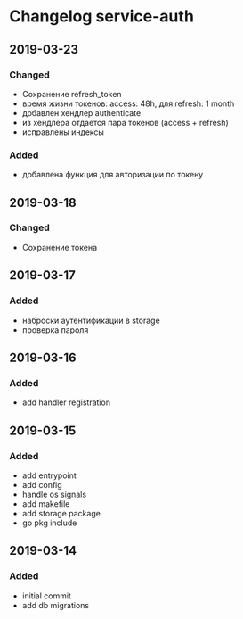 # Changelog service-auth

## 2019-03-23
### Changed
  - Сохранение refresh_token
  - время жизни токенов: access: 48h, для refresh: 1 month
  - добавлен хендлер authenticate
  - из хендлера отдается пара токенов (access + refresh)
  - исправлены индексы
### Added
  - добавлена функция для авторизации по токену

## 2019-03-18
### Changed
  - Сохранение токена

## 2019-03-17
### Added
  - наброски аутентификации в storage
  - проверка пароля

## 2019-03-16
### Added
  - add handler registration

## 2019-03-15
### Added
  - add entrypoint
  - add config
  - handle os signals
  - add makefile
  - add storage package
  - go pkg include

## 2019-03-14
### Added
  - initial commit
  - add db migrations

